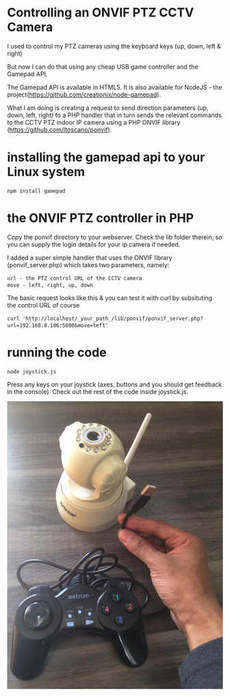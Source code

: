 # Controlling an ONVIF PTZ CCTV Camera
I used to control my PTZ cameras using the keyboard keys (up, down, left & right)

But now I can do that using any cheap USB game controller and the Gamepad API.

The Gamepad API is available in HTML5. It is also available for NodeJS - the project(https://github.com/creationix/node-gamepad).

What I am doing is creating a request to send direction parameters (up, down, left, right) to a PHP handler that in turn sends the relevant commands to the CCTV PTZ indoor IP camera using a PHP ONVIF library (https://github.com/ltoscano/ponvif).

# installing the gamepad api to your Linux system
```
npm install gamepad
```
# the ONVIF PTZ controller in PHP
Copy the ponvif directory to your webserver. 
Check the lib folder therein, so you can supply the login details for your ip camera if needed. 

I added a super simple handler that uses the ONVIF library (ponvif_server.php) which takes two parameters, namely:
```
url - the PTZ control URL of the CCTV camera
move - left, right, up, down
```
The basic request looks like this & you can test it with curl by subsituting the control URL of course
```
curl 'http://localhost/_your_path_/lib/ponvif/ponvif_server.php?url=192.168.8.106:5000&move=left'
```
# running the code
```
node joystick.js
```
Press any keys on your joystick (axes, buttons and you should get feedback in the console). 
Check out the rest of the code inside joystick.js.

![my generic USB game controller](https://github.com/wilwad/game-pad-api-cctv-ptz/blob/master/ipcam-gameapi.jpeg)
